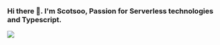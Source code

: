 ### Hi there 👋. I'm Scotsoo, Passion for Serverless technologies and Typescript.

![](https://github-readme-stats.vercel.app/api?username=scotsoo&hide=stars&theme=dark) 
